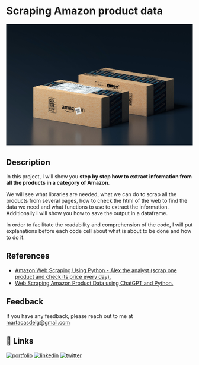 # **Scraping Amazon product data** 
<div id="header" align="center">
  <img src="https://github.com/MartaCasdelg/Python-Projects/blob/main/Scraping%20Amazon%20product%20data/Images/anirudh-wKeZstqxKTQ-unsplash.jpg" />
</div>

## Description

In this project, I will show you **step by step how to extract information from all the products in a category of Amazon**. 

We will see what libraries are needed, what we can do to scrap all the products from several pages, how to check the html of the web to find the data we need and what functions to use to extract the information. Additionally I will show you how to save the output in a dataframe.

In order to facilitate the readability and comprehension of the code, I will put explanations before each code cell about what is about to be done and how to do it. 


## References

* [Amazon Web Scraping Using Python - Alex the analyst (scrap one product and check its price every day).](https://www.youtube.com/watch?v=HiOtQMcI5wg) 
* [Web Scraping Amazon Product Data using ChatGPT and Python.](https://www.youtube.com/watch?v=9MNCGdaJfA0)

## Feedback

If you have any feedback, please reach out to me at martacasdelg@gmail.com

## 🔗 Links
[![portfolio](https://img.shields.io/badge/my_portfolio-000?style=for-the-badge&logo=ko-fi&logoColor=white)](https://martacastrillo.com/)
[![linkedin](https://img.shields.io/badge/linkedin-0A66C2?style=for-the-badge&logo=linkedin&logoColor=white)](https://www.linkedin.com/in/marta-castrillo-delgado/)
[![twitter](https://img.shields.io/badge/twitter-1DA1F2?style=for-the-badge&logo=twitter&logoColor=white)](https://twitter.com/martacasdelg)

